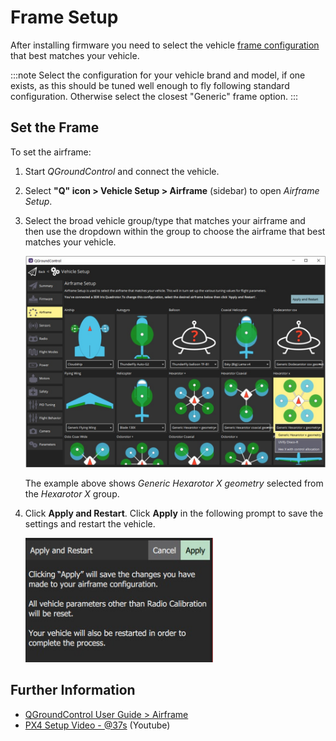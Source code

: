 # Frame Setup

After installing firmware you need to select the vehicle [frame configuration](../airframes/airframe_reference.md) that best matches your vehicle.

:::note
Select the configuration for your vehicle brand and model, if one exists, as this should be tuned well enough to fly following standard configuration. 
Otherwise select the closest "Generic" frame option. 
:::

## Set the Frame

To set the airframe:

1. Start *QGroundControl* and connect the vehicle.
1. Select **"Q" icon > Vehicle Setup > Airframe** (sidebar) to open *Airframe Setup*.
1. Select the broad vehicle group/type that matches your airframe and then use the dropdown within the group to choose the airframe that best matches your vehicle.
   
   ![](../../assets/qgc/setup/airframe/airframe_px4.jpg)

   The example above shows *Generic Hexarotor X geometry* selected from the *Hexarotor X* group.


1. Click **Apply and Restart**.
   Click **Apply** in the following prompt to save the settings and restart the vehicle.

   <img src="../../assets/qgc/setup/airframe/airframe_px4_apply_prompt.jpg" width="300px" title="Apply airframe selection prompt" />


## Further Information

* [QGroundControl User Guide > Airframe](https://docs.qgroundcontrol.com/master/en/SetupView/Airframe.html)
* [PX4 Setup Video - @37s](https://youtu.be/91VGmdSlbo4?t=35s) (Youtube)